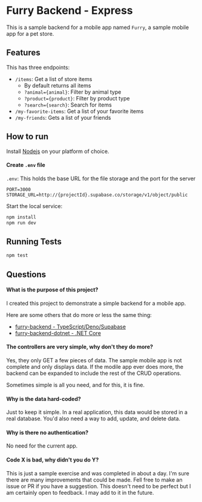 # Furry Backend - Express
This is a sample backend for a mobile app named `Furry`, a sample mobile app for a pet store.

## Features
This has three endpoints:
- `/items`: Get a list of store items
  - By default returns all items
  - `?animal={animal}`: Filter by animal type
  - `?product={product}`: Filter by product type
  - `?search={search}`: Search for items
- `/my-favorite-items`: Get a list of your favorite items
- `/my-friends`: Gets a list of your friends

## How to run
Install [Nodejs](https://nodejs.org/en/) on your platform of choice.

#### Create `.env` file
`.env`: This holds the base URL for the file storage and the port for the server
```
PORT=3000
STORAGE_URL=http://{projectId}.supabase.co/storage/v1/object/public
```

Start the local service:
```bash
npm install
npm run dev
```

## Running Tests

```bash
npm test
```

## Questions
#### What is the purpose of this project?
I created this project to demonstrate a simple backend for a mobile app.

Here are some others that do more or less the same thing:

- [furry-backend - TypeScript/Deno/Supabase](https://github.com/noahcolvin/furry-backend)
- [furry-backend-dotnet - .NET Core](https://github.com/noahcolvin/furry-backend-dotnet)

#### The controllers are very simple, why don't they do more?
Yes, they only GET a few pieces of data. The sample mobile app is not complete and only displays data. If the modile app ever does more, the backend can be expanded to include the rest of the CRUD operations.

Sometimes simple is all you need, and for this, it is fine.

#### Why is the data hard-coded?
Just to keep it simple. In a real application, this data would be stored in a real database. You'd also need a way to add, update, and delete data.

#### Why is there no authentication?
No need for the current app.

#### Code X is bad, why didn't you do Y?
This is just a sample exercise and was completed in about a day. I'm sure there are many improvements that could be made. Fell free to make an issue or PR if you have a suggestion. This doesn't need to be perfect but I am certainly open to feedback. I may add to it in the future.